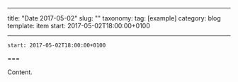 
---
title: "Date 2017-05-02"
slug: ""
taxonomy:
tag: [example]
category: blog
template: item
start: 2017-05-02T18:00:00+0100

---

``start: 2017-05-02T18:00:00+0100``

===

Content.
